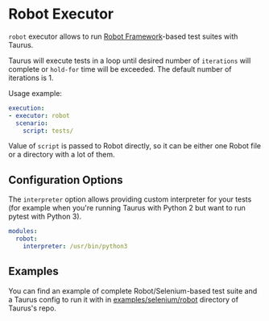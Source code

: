 # Robot Executor

`robot` executor allows to run [Robot Framework](http://robotframework.org/)-based test suites with Taurus.

Taurus will execute tests in a loop until desired number of `iterations` will complete or `hold-for` time
will be exceeded. The default number of iterations is 1.

Usage example:
```yaml
execution:
- executor: robot
  scenario:
    script: tests/
```

Value of `script` is passed to Robot directly, so it can be either one Robot file or a directory with a
lot of them.

## Configuration Options

The `interpreter` option allows providing custom interpreter for your tests
(for example when you're running Taurus with Python 2 but want to run pytest with Python 3).

```yaml
modules:
  robot:
    interpreter: /usr/bin/python3
```

## Examples

You can find an example of complete Robot/Selenium-based test suite and a Taurus config to run it with
in [examples/selenium/robot](https://github.com/Blazemeter/taurus/tree/master/examples/selenium/robot)
directory of Taurus's repo.


